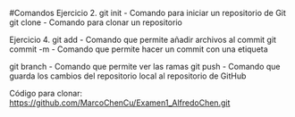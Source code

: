 #Comandos
Ejercicio 2. git init - Comando para iniciar un repositorio de Git
    git clone - Comando para clonar un repositorio

Ejercicio 4. git add - Comando que permite añadir archivos al commit
    git commit -m - Comando que permite hacer un commit con una etiqueta

git branch - Comando que permite ver las ramas
git push - Comando que guarda los cambios del repositorio local al repositorio de GitHub



Código para clonar: https://github.com/MarcoChenCu/Examen1_AlfredoChen.git